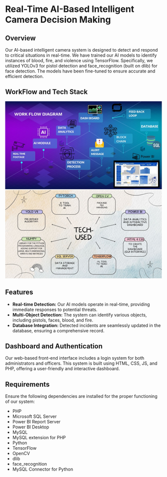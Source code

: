 # Real-Time AI-Based Intelligent Camera Decision Making

## Overview

Our AI-based intelligent camera system is designed to detect and respond to critical situations in real-time. We have trained our AI models to identify instances of blood, fire, and violence using TensorFlow. Specifically, we utilized YOLOv3 for pistol detection and face_recognition (built on dlib) for face detection. The models have been fine-tuned to ensure accurate and efficient detection.

## WorkFlow and Tech Stack

![Workflow](sample/workflow.jpeg)
![TechStack](sample/techused.jpeg)

## Features

- **Real-time Detection:** Our AI models operate in real-time, providing immediate responses to potential threats.
- **Multi-Object Detection:** The system can identify various objects, including pistols, faces, blood, and fire.
- **Database Integration:** Detected incidents are seamlessly updated in the database, ensuring a comprehensive record.

## Dashboard and Authentication

Our web-based front-end interface includes a login system for both administrators and officers. This system is built using HTML, CSS, JS, and PHP, offering a user-friendly and interactive dashboard. 

## Requirements

Ensure the following dependencies are installed for the proper functioning of our system:

- PHP
- Microsoft SQL Server
- Power BI Report Server
- Power BI Desktop
- MySQL
- MySQL extension for PHP
- Python
- TensorFlow
- OpenCV
- dlib
- face_recognition
- MySQL Connector for Python
